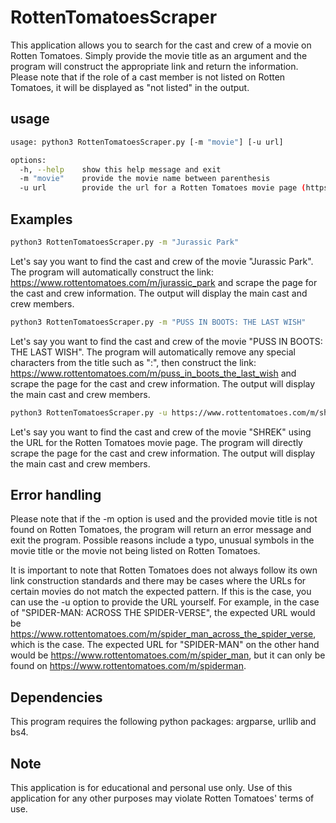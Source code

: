 # RottenTomatoesScraper
This application allows you to search for the cast and crew of a movie on Rotten Tomatoes. Simply provide the movie title as an argument and the program will construct the appropriate link and return the information. Please note that if the role of a cast member is not listed on Rotten Tomatoes, it will be displayed as "not listed" in the output.

## usage
```bash
usage: python3 RottenTomatoesScraper.py [-m "movie"] [-u url]

options: 
  -h, --help    show this help message and exit
  -m "movie"    provide the movie name between parenthesis
  -u url        provide the url for a Rotten Tomatoes movie page (https://www.rottentomatoes.com/m/)
```

## Examples

```bash
python3 RottenTomatoesScraper.py -m "Jurassic Park"
```
Let's say you want to find the cast and crew of the movie "Jurassic Park". The program will automatically construct the link: https://www.rottentomatoes.com/m/jurassic_park and scrape the page for the cast and crew information. The output will display the main cast and crew members.


```bash
python3 RottenTomatoesScraper.py -m "PUSS IN BOOTS: THE LAST WISH"
```
Let's say you want to find the cast and crew of the movie "PUSS IN BOOTS: THE LAST WISH". The program will automatically remove any special characters from the title such as ":", then construct the link: https://www.rottentomatoes.com/m/puss_in_boots_the_last_wish and scrape the page for the cast and crew information. The output will display the main cast and crew members.

```bash
python3 RottenTomatoesScraper.py -u https://www.rottentomatoes.com/m/shrek
```
Let's say you want to find the cast and crew of the movie "SHREK" using the URL for the Rotten Tomatoes movie page. The program will directly scrape the page for the cast and crew information. The output will display the main cast and crew members.

## Error handling
Please note that if the -m option is used and the provided movie title is not found on Rotten Tomatoes, the program will return an error message and exit the program. Possible reasons include a typo, unusual symbols in the movie title or the movie not being listed on Rotten Tomatoes. 

It is important to note that Rotten Tomatoes does not always follow its own link construction standards and there may be cases where the URLs for certain movies do not match the expected pattern. If this is the case, you can use the -u option to provide the URL yourself. For example, in the case of "SPIDER-MAN: ACROSS THE SPIDER-VERSE", the expected URL would be https://www.rottentomatoes.com/m/spider_man_across_the_spider_verse, which is the case. The expected URL for "SPIDER-MAN" on the other hand would be https://www.rottentomatoes.com/m/spider_man, but it can only be found on https://www.rottentomatoes.com/m/spiderman. 

## Dependencies
This program requires the following python packages: argparse, urllib and bs4.

## Note
This application is for educational and personal use only. Use of this application for any other purposes may violate Rotten Tomatoes' terms of use.